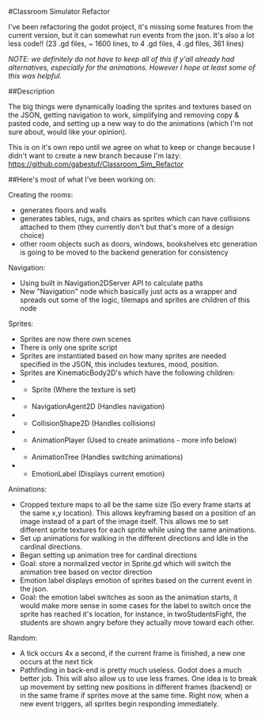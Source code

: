 #Classroom Simulator Refactor

I've been refactoring the godot project, it's missing some features from the current version, but it can somewhat run events from the json. It's also a lot less code!! (23 .gd files, ~ 1600 lines, to 4 .gd files, 4 .gd files, 361 lines)

*NOTE: we definitely do not have to keep all of this if y'all already had alternatives, especially for the animations. However I hope at least some of this was helpful.*

##Description

The big things were dynamically loading the sprites and textures based on the JSON, getting navigation to work, simplifying and removing copy & pasted code, and setting up a new way to do the animations (which I'm not sure about, would like your opinion).

This is on it's own repo until we agree on what to keep or change because I didn't want to create a new branch because I'm lazy: https://github.com/gabestuf/Classroom_Sim_Refactor

##Here's most of what I've been working on:

Creating the rooms: 
- generates floors and walls
- generates tables, rugs, and chairs as sprites which can have collisions attached to them (they currently don't but that's more of a design choice)
- other room objects such as doors, windows, bookshelves etc generation is going to be moved to the backend generation for consistency

Navigation:
- Using built in Navigation2DServer API to calculate paths
- New "Navigation" node which basically just acts as a wrapper and spreads out some of the logic, tilemaps and sprites are children of this node

Sprites:
- Sprites are now there own scenes
- There is only one sprite script
- Sprites are instantiated based on how many sprites are needed specified in the JSON, this includes textures, mood, position. 
- Sprites are KinematicBody2D's which have the following children: 
- - Sprite (Where the texture is set)
- - NavigationAgent2D (Handles navigation)
- - CollisionShape2D (Handles collisions)
- - AnimationPlayer (Used to create animations - more info below)
- - AnimationTree (Handles switching animations)
- - EmotionLabel (Displays current emotion)

Animations: 
- Cropped texture maps to all be the same size (So every frame starts at the same x,y location). This allows keyframing based on a position of an image instead of a part of the image itself. This allows me to set different sprite textures for each sprite while using the same animations.
- Set up animations for walking in the different directions and Idle in the cardinal directions. 
- Began setting up animation tree for cardinal directions
- Goal: store a normalized vector in Sprite.gd which will switch the animation tree based on vector direction
- Emotion label displays emotion of sprites based on the current event in the json. 
- Goal: the emotion label switches as soon as the animation starts, it would make more sense in some cases for the label to switch once the sprite has reached it's location, for instance, in twoStudentsFight, the students are shown angry before they actually move toward each other. 

Random:
- A tick occurs 4x a second, if the current frame is finished, a new one occurs at the next tick
- Pathfinding in back-end is pretty much useless. Godot does a much better job. This will also allow us to use less frames. One idea is to break up movement by setting new positions in different frames (backend) or in the same frame if sprites move at the same time. Right now, when a new event triggers, all sprites begin responding immediately. 
